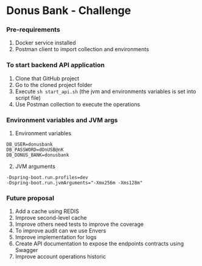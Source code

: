 # Donus Bank - Challenge

### Pre-requirements

1. Docker service installed
2. Postman client to import collection and environments

### To start backend API application

1. Clone that GitHub project
2. Go to the cloned project folder
3. Execute `sh start_api.sh` (the jvm and environments variables is set into script file)
4. Use Postman collection to execute the operations

### Environment variables and JVM args

1. Environment variables
```text
DB_USER=donusbank
DB_PASSWORD=dOnUSB@nK
DB_DONUS_BANK=donusbank
```

2. JVM arguments
```text
-Dspring-boot.run.profiles=dev 
-Dspring-boot.run.jvmArguments="-Xmx256m -Xms128m"
```

### Future proposal

1. Add a cache using REDIS
2. Improve second-level cache
3. Improve others need tests to improve the coverage
4. To improve audit can we use Envers
5. Improve implementation for logs 
6. Create API documentation to expose the endpoints contracts using Swagger
7. Improve account operations historic